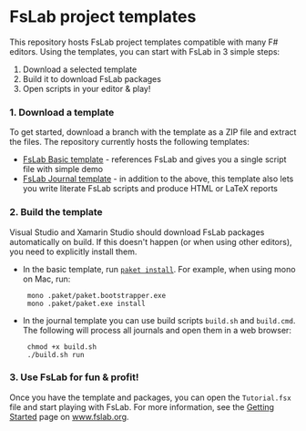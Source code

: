 FsLab project templates
=======================

This repository hosts FsLab project templates compatible with many F# editors.
Using the templates, you can start with FsLab in 3 simple steps:

 1. Download a selected template
 2. Build it to download FsLab packages
 3. Open scripts  in your editor & play!

### 1. Download a template

To get started, download a branch with the template as a ZIP file and extract the files.
The repository currently hosts the following templates:

 * [FsLab Basic template](https://github.com/fslaborg/FsLab.Templates/archive/basic.zip) -
   references FsLab and gives you a single script file with simple demo
 * [FsLab Journal template](https://github.com/fslaborg/FsLab.Templates/archive/journal.zip) -
   in addition to the above, this template also lets you write literate FsLab scripts and produce HTML or LaTeX reports

### 2. Build the template

Visual Studio and Xamarin Studio should download FsLab packages automatically on build.
If this doesn't happen (or when using other editors), you need to explicitly install them.

 - In the basic template, run [`paket install`](http://fsprojects.github.io/Paket/paket-install.html).
   For example, when using mono on Mac, run:

        mono .paket/paket.bootstrapper.exe
        mono .paket/paket.exe install

 - In the journal template you can use build scripts `build.sh` and `build.cmd`. 
   The following will process all journals and open them in a web browser:

        chmod +x build.sh
        ./build.sh run

### 3. Use FsLab for fun & profit!

Once you have the template and packages, you can open the `Tutorial.fsx` file and start playing
with FsLab. For more information, see the [Getting Started](http://fslab.org/getting-started/) page on www.fslab.org.
